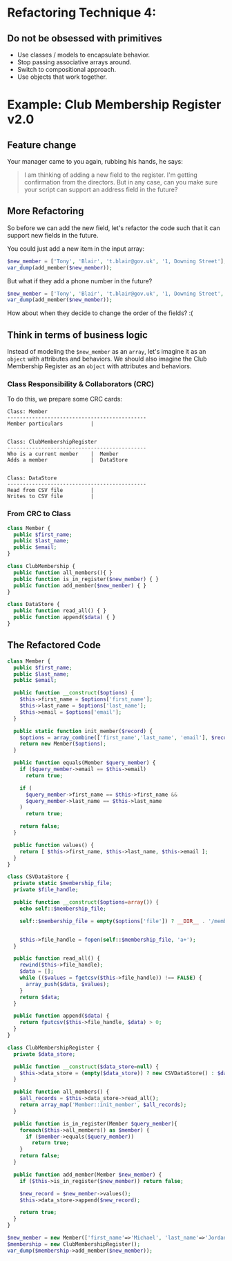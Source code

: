 # Refactoring Technique 4:

## Do not be obsessed with primitives

- Use classes / models to encapsulate behavior.
- Stop passing associative arrays around.
- Switch to compositional approach.
- Use objects that work together.

# Example: Club Membership Register v2.0

## Feature change

Your manager came to you again, rubbing his hands, he says:

> I am thinking of adding a new field to the register. I'm getting confirmation from the directors. But in any case, can you make sure your script can support an address field in the future?

## More Refactoring

So before we can add the new field, let's refactor the code such that it can support new fields in the future.

You could just add a new item in the input array:

```php
$new_member = ['Tony', 'Blair', 't.blair@gov.uk', '1, Downing Street'];
var_dump(add_member($new_member));
```

But what if they add a phone number in the future?

```php
$new_member = ['Tony', 'Blair', 't.blair@gov.uk', '1, Downing Street', '1234567'];
var_dump(add_member($new_member));
```

How about when they decide to change the order of the fields? :(

## Think in terms of business logic

Instead of modeling the `$new_member` as an `array`, let's imagine it as an `object` with attributes and behaviors. We should also imagine the Club Membership Register as an `object` with attributes and behaviors.

### Class Responsibility & Collaborators (CRC)

To do this, we prepare some CRC cards:

```
Class: Member
---------------------------------------------
Member particulars         |


Class: ClubMembershipRegister
---------------------------------------------
Who is a current member    |  Member
Adds a member              |  DataStore


Class: DataStore
---------------------------------------------
Read from CSV file         |
Writes to CSV file         |
```

### From CRC to Class

```php
class Member {
  public $first_name;
  public $last_name;
  public $email;
}

class ClubMembership {
  public function all_members(){ }
  public function is_in_register($new_member) { }
  public function add_member($new_member) { }
}

class DataStore {
  public function read_all() { }
  public function append($data) { }
}
```

## The Refactored Code

```php
class Member {
  public $first_name;
  public $last_name;
  public $email;

  public function __construct($options) {
    $this->first_name = $options['first_name'];
    $this->last_name = $options['last_name'];
    $this->email = $options['email'];
  }

  public static function init_member($record) {
    $options = array_combine(['first_name','last_name', 'email'], $record);
    return new Member($options);
  }

  public function equals(Member $query_member) {
    if ($query_member->email == $this->email)
      return true;

    if (
      $query_member->first_name == $this->first_name &&
      $query_member->last_name == $this->last_name
    )
      return true;

    return false;
  }

  public function values() {
    return [ $this->first_name, $this->last_name, $this->email ];
  }
}

class CSVDataStore {
  private static $membership_file;
  private $file_handle;

  public function __construct($options=array()) {
    echo self::$membership_file;

    self::$membership_file = empty($options['file']) ? __DIR__ . '/members.csv' : $options['file'];


    $this->file_handle = fopen(self::$membership_file, 'a+');
  }

  public function read_all() {
    rewind($this->file_handle);
    $data = [];
    while (($values = fgetcsv($this->file_handle)) !== FALSE) {
      array_push($data, $values);
    }
    return $data;
  }

  public function append($data) {
    return fputcsv($this->file_handle, $data) > 0;
  }
}

class ClubMembershipRegister {
  private $data_store;

  public function __construct($data_store=null) {
    $this->data_store = (empty($data_store)) ? new CSVDataStore() : $data_store;
  }

  public function all_members() {
    $all_records = $this->data_store->read_all();
    return array_map('Member::init_member', $all_records);
  }

  public function is_in_register(Member $query_member){
    foreach($this->all_members() as $member) {
      if ($member->equals($query_member))
        return true;
    }
    return false;
  }

  public function add_member(Member $new_member) {
    if ($this->is_in_register($new_member)) return false;

    $new_record = $new_member->values();
    $this->data_store->append($new_record);

    return true;
  }
}

$new_member = new Member(['first_name'=>'Michael', 'last_name'=>'Jordan', 'email'=>'mj@nba.com']);
$membership = new ClubMembershipRegister();
var_dump($membership->add_member($new_member));
```